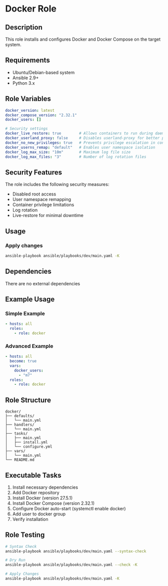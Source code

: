 # Docker Role

## Description
This role installs and configures Docker and Docker Compose on the target system.

## Requirements
- Ubuntu/Debian-based system
- Ansible 2.9+
- Python 3.x

## Role Variables
```yaml
docker_version: latest
docker_compose_version: "2.32.1"
docker_users: []

# Security settings
docker_live_restore: true        # Allows containers to run during daemon restart
docker_userland_proxy: false     # Disables userland-proxy for better performance
docker_no_new_privileges: true   # Prevents privilege escalation in containers
docker_userns_remap: "default"   # Enables user namespace isolation
docker_log_max_size: "10m"       # Maximum log file size
docker_log_max_files: "3"        # Number of log rotation files
```

## Security Features

The role includes the following security measures:
- Disabled root access
- User namespace remapping
- Container privilege limitations
- Log rotation
- Live-restore for minimal downtime

## Usage

### Apply changes
```bash
ansible-playbook ansible/playbooks/dev/main.yaml -K
```

## Dependencies
There are no external dependencies

## Example Usage

### Simple Example
```yaml
- hosts: all
  roles:
    - role: docker
```

### Advanced Example
```yaml
- hosts: all
  become: true
  vars:
    docker_users:
      - "m7"
  roles:
    - role: docker
```

## Role Structure
```
docker/
├── defaults/
│   └── main.yml
├── handlers/
│   └── main.yml
├── tasks/
│   ├── main.yml
│   ├── install.yml
│   └── configure.yml
├── vars/
│   └── main.yml
└── README.md
```

## Executable Tasks
1. Install necessary dependencies
2. Add Docker repository
3. Install Docker (version 27.5.1)
4. Install Docker Compose (version 2.32.1)
5. Configure Docker auto-start (systemctl enable docker)
6. Add user to docker group
7. Verify installation

## Role Testing
```bash
# Syntax Check
ansible-playbook ansible/playbooks/dev/main.yaml --syntax-check

# Dry Run
ansible-playbook ansible/playbooks/dev/main.yaml --check -K

# Apply Changes
ansible-playbook ansible/playbooks/dev/main.yaml -K
```